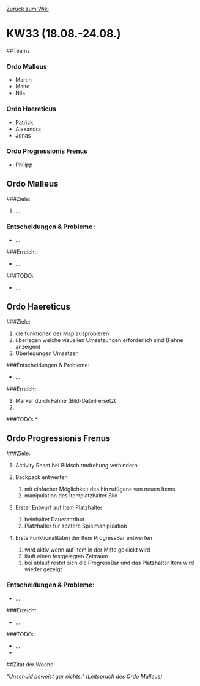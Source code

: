 [Zurück zum Wiki](https://github.com/Institute-Web-Science-and-Technologies/GeoVisualization/wiki/Entwicklungstagebuch)
# KW33 (18.08.-24.08.)
##Teams
### Ordo Malleus
* Martin 
* Malte 
* Nils

### Ordo Haereticus
* Patrick
* Alexandra
* Jonas

### Ordo Progressionis Frenus
* Philipp

## Ordo Malleus
###Ziele:
 1. ...
 
### Entscheidungen & Probleme :
* ...

###Erreicht:
* ...

###TODO:
* ...


## Ordo Haereticus
###Ziele:
 1. die funktionen der Map ausprobieren
 2. überlegen welche visuellen Umsetzungen erforderlich sind (Fahne anzeigen)
 3. Überlegungen Umsetzen
 
###Entscheidungen & Probleme:
* ...
 
###Erreicht:
 1. Marker durch Fahne (Bild-Datei) ersetzt
 2. 
###TODO:
* 

## Ordo Progressionis Frenus
###Ziele:
 1. Activity Reset bei Bildschirmdrehung verhindern
 2. Backpack entwerfen
    1. mit einfacher Möglichkeit des hinzufügens von neuen Items
    2. manipulation des Itemplatzhalter Bild
 
 3. Erster Entwurf auf Item Platzhalter
    1. beinhaltet Dauerattribut
    2. Platzhalter für spätere Spielmanipulation
 
 4. Erste Funktionalitäten der Item ProgressBar entwerfen
    1. wird aktiv wenn auf Item in der Mitte geklickt wird
    2. läuft einen festgelegten Zeitraum
    3. bei ablauf restet sich die ProgressBar und das Platzhalter Item wird wieder gezeigt
   

### Entscheidungen & Probleme:
* ...

###Erreicht:
* ...

###TODO:
* ...
* 

##Zitat der Woche:

_"Unschuld beweist gar nichts." (Leitspruch des Ordo Malleus)_
